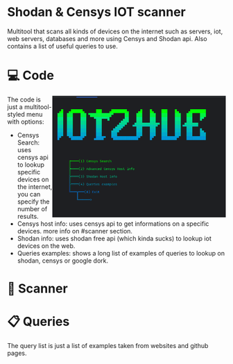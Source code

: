 # Shodan & Censys IOT scanner
Multitool that scans all kinds of devices on the internet such as servers, iot, web servers, databases and more using Censys and Shodan api. Also contains a list of useful queries to use.

# 💻 Code

<img align="right" src="media/iot2hue1.png" width="400" />
The code is just a multitool-styled menu with options:

- Censys Search: uses censys api to lookup specific devices on the internet, you can specify the number of results.
- Censys host info: uses censys api to get informations on a specific devices. more info on #scanner section.
- Shodan info: uses shodan free api (which kinda sucks) to lookup iot devices on the web.
- Queries examples: shows a long list of examples of queries to lookup on shodan, censys or google dork.


# 📡 Scanner



# 📋 Queries
The query list is just a list of examples taken from websites and github pages. 

